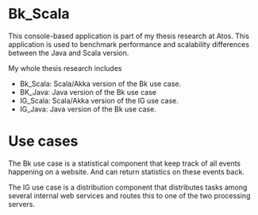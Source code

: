 # Bk_Scala
This console-based application is part of my thesis research at Atos. This application is used to benchmark performance and scalability differences between the Java and Scala version. 

My whole thesis research includes
- Bk_Scala: Scala/Akka version of the Bk use case. 
- BK_Java: Java version of the Bk use case
- IG_Scala: Scala/Akka version of the IG use case.
- IG_Java: Java version of the Bk use case. 

# Use cases
The Bk use case is a statistical component that keep track of all events happening on a website. And can return statistics on these events back.

The IG use case is a distribution component that distributes tasks among several internal web services and routes this to one of the two processing servers. 


